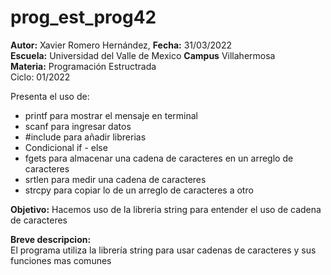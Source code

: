 # prog_est_prog42
<p><b>Autor:</b> Xavier Romero Hernández, <b>Fecha:</b> 31/03/2022 <br>
  <b>Escuela:</b> Universidad del Valle de Mexico <b>Campus</b> Villahermosa<br>
  <b>Materia:</b> Programación Estructrada<br>
Ciclo: 01/2022</p>

<p>
Presenta el uso de:
  <ul>
    <li>printf para mostrar el mensaje en terminal</li>
    <li>scanf para ingresar datos</li>
    <li>#include para añadir librerias</li>
    <li>Condicional if - else</li>
    <li>fgets para almacenar una cadena de caracteres en un arreglo de caracteres</li>
    <li>srtlen para medir una cadena de caracteres</li>
    <li>strcpy para copiar lo de un arreglo de caracteres a otro</li>
  </ul>
</p>

<b>Objetivo:</b> Hacemos uso de la libreria string para entender el uso de cadena de caracteres

<p><b>Breve descripcion:</b><br>
El programa utiliza la librería string para usar cadenas de caracteres y sus funciones mas comunes
</p>
